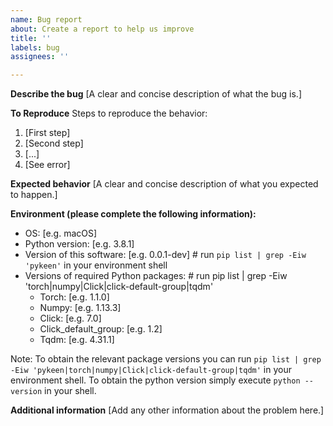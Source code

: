 ```yaml
---
name: Bug report
about: Create a report to help us improve
title: ''
labels: bug
assignees: ''

---
```


**Describe the bug**
[A clear and concise description of what the bug is.]

**To Reproduce**
Steps to reproduce the behavior:
1. [First step]
2. [Second step]
3. [...]
4. [See error]

**Expected behavior**
[A clear and concise description of what you expected to happen.]

**Environment (please complete the following information):**
 - OS: [e.g. macOS]
 - Python version: [e.g. 3.8.1]
 - Version of this software: [e.g. 0.0.1-dev] # run ``pip list | grep -Eiw 'pykeen'`` in your environment shell
 - Versions of required Python packages: # run pip list | grep -Eiw 'torch|numpy|Click|click-default-group|tqdm'
   - Torch: [e.g. 1.1.0]
   - Numpy: [e.g. 1.13.3]
   - Click: [e.g. 7.0]
   - Click_default_group: [e.g. 1.2]
   - Tqdm: [e.g. 4.31.1]

Note: To obtain the relevant package versions you can run
``pip list | grep -Eiw 'pykeen|torch|numpy|Click|click-default-group|tqdm'`` in your environment shell. To obtain the
python version simply execute ``python --version`` in your shell.

**Additional information**
[Add any other information about the problem here.]
